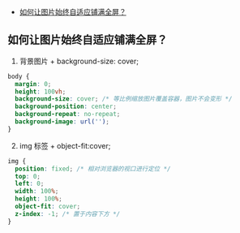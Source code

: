 - [如何让图片始终自适应铺满全屏？](##1)

## 如何让图片始终自适应铺满全屏？

1. 背景图片 + background-size: cover;

```css
body {
  margin: 0;
  height: 100vh;
  background-size: cover; /* 等比例缩放图片覆盖容器，图片不会变形 */
  background-position: center;
  background-repeat: no-repeat;
  background-image: url('');
}
```

2. img 标签 + object-fit:cover;

```css
img {
  position: fixed; /* 相对浏览器的视口进行定位 */
  top: 0;
  left: 0;
  width: 100%;
  height: 100%;
  object-fit: cover;
  z-index: -1; /* 置于内容下方 */
}
```

